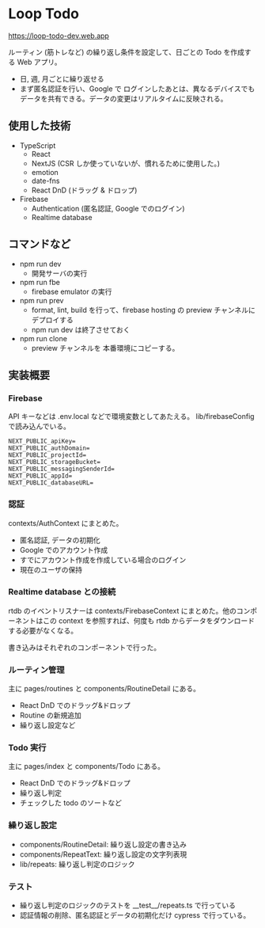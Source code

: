 # Loop Todo

https://loop-todo-dev.web.app

ルーティン (筋トレなど) の繰り返し条件を設定して、日ごとの Todo を作成する Web アプリ。

- 日, 週, 月ごとに繰り返せる
- まず匿名認証を行い、Google で ログインしたあとは、異なるデバイスでもデータを共有できる。データの変更はリアルタイムに反映される。

## 使用した技術

- TypeScript
  - React
  - NextJS (CSR しか使っていないが、慣れるために使用した。)
  - emotion
  - date-fns
  - React DnD (ドラッグ & ドロップ)
- Firebase
  - Authentication (匿名認証, Google でのログイン)
  - Realtime database

## コマンドなど

- npm run dev
  - 開発サーバの実行
- npm run fbe
  - firebase emulator の実行
- npm run prev
  - format, lint, build を行って、firebase hosting の preview チャンネルにデプロイする
  - npm run dev は終了させておく
- npm run clone
  - preview チャンネルを 本番環境にコピーする。

## 実装概要

### Firebase

API キーなどは .env.local などで環境変数としてあたえる。
lib/firebaseConfig で読み込んでいる。

```
NEXT_PUBLIC_apiKey=
NEXT_PUBLIC_authDomain=
NEXT_PUBLIC_projectId=
NEXT_PUBLIC_storageBucket=
NEXT_PUBLIC_messagingSenderId=
NEXT_PUBLIC_appId=
NEXT_PUBLIC_databaseURL=
```

### 認証

contexts/AuthContext にまとめた。

- 匿名認証, データの初期化
- Google でのアカウント作成
- すでにアカウント作成を作成している場合のログイン
- 現在のユーザの保持

### Realtime database との接続

rtdb のイベントリスナーは contexts/FirebaseContext にまとめた。他のコンポーネントはこの context を参照すれば、何度も rtdb からデータをダウンロードする必要がなくなる。

書き込みはそれぞれのコンポーネントで行った。

### ルーティン管理

主に pages/routines と components/RoutineDetail にある。

- React DnD でのドラッグ&ドロップ
- Routine の新規追加
- 繰り返し設定など

### Todo 実行

主に pages/index と components/Todo にある。

- React DnD でのドラッグ&ドロップ
- 繰り返し判定
- チェックした todo のソートなど

### 繰り返し設定

- components/RoutineDetail: 繰り返し設定の書き込み
- components/RepeatText: 繰り返し設定の文字列表現
- lib/repeats: 繰り返し判定のロジック

### テスト

- 繰り返し判定のロジックのテストを \_\_test\_\_/repeats.ts で行っている
- 認証情報の削除、匿名認証とデータの初期化だけ cypress で行っている。
